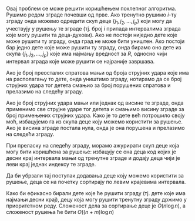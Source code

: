 ﻿Овај проблем се може решити коришћењем похлепног алгоритма. Рушимо редом зграде почевши од прве. Ако тренутно рушимо $i$-ту зграду онда можемо одредити скуп деце $\{j_1, j_2, ..., j_p\}$ који могу да учествују у рушењу те зграде (тј. број $i$ припада интервалима зграда које могу рушити та деца-духови). Ако не постоји ниједно дете које може рушити ту зграду, онда град не може бити уништен. Ако постоји бар једно дете које може рушити ту зграду, онда бирамо оно дете из скупа $\{j_1, j_2, ..., j_p\}$ које има најмању вредност за $R$, односно чији интервал зграда које може рушити се најраније завршава. 

Ако је број преосталих спратова мањи од броја струјних удара које има на располагању то дете, онда уништимо зграду, нотирамо да се број струјних удара тог детета смањио за број порушених спратова и прелазимо на следећу зграду. 

Ако је број струјних удара мањи или једнак од висине те зграде, онда применимо све струјне ударе тог детета и смањимо висину зграде за број примењених струјних удара. Како је то дете већ потрошило своју моћ, избацујемо га из скупа деце коју можемо користити за рушење. Ако је висина зграде постала нула, онда је она порушена и прелазимо на следећи зграду. 

При преласку на следећу зграду, морамо ажурирати скуп деце која могу бити коришћена за рушење: избацују се она деца код којих је десни крај интервала мањи од тренутне зграде и додају деца чији је леви крај једнак индексу те зграде. 

Да би убрзали тај поступак додавања деце коју можемо користити за рушење, деца се на почетку сортирају по левим крајевима интервала. 

Како би ефикасно бирали дете које ће рушити зграду (тј. дете које има најмањи десни крај), децу која могу рушити тренутну зграду држимо у приоритетном реду.
Сложеност дела за сортирање деце је $O(n\log n)$, а сложеност рушења ће бити $O((n+m)\log n)$
